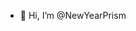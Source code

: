 - 👋 Hi, I’m @NewYearPrism

<!---
NewYearPrism/NewYearPrism is a ✨ special ✨ repository because its `README.md` (this file) appears on your GitHub profile.
You can click the Preview link to take a look at your changes.
--->

